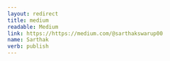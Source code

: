 ```yaml
---
layout: redirect
title: medium
readable: Medium
link: https://https://medium.com/@sarthakswarup00
name: Sarthak
verb: publish
---
```

